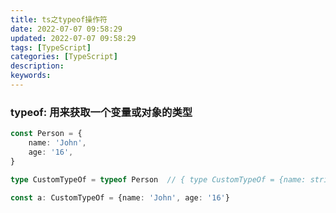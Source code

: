 ```yaml
---
title: ts之typeof操作符
date: 2022-07-07 09:58:29
updated: 2022-07-07 09:58:29
tags: [TypeScript]
categories: [TypeScript]
description:
keywords:
---
```


### typeof: 用来获取一个变量或对象的类型

```ts
const Person = {
	name: 'John',
	age: '16',
}

type CustomTypeOf = typeof Person  // { type CustomTypeOf = {name: string; age: string;}}
 
const a: CustomTypeOf = {name: 'John', age: '16'}

```

